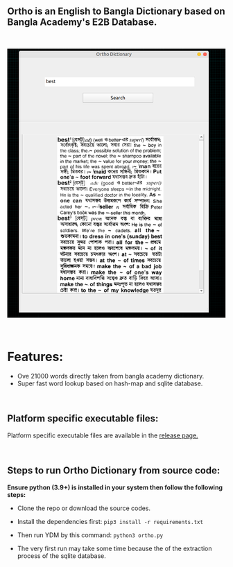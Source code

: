 ## Ortho is an English to Bangla Dictionary based on Bangla Academy's E2B Database.

<br>

![ortho dictionary in action](./ortho_snap.png)

<br>

# Features:

- Ove 21000 words directly taken from bangla academy dictionary.
- Super fast word lookup based on hash-map and sqlite database.

<br>

## Platform specific executable files:

Platform specific executable files are available in the [release page.](https://github.com/redwan-hossain/ortho/releases/)

<br>

## Steps to run Ortho Dictionary from source code:

**Ensure python (3.9+) is installed in your system then follow the following steps:**

- Clone the repo or download the source codes.

- Install the dependencies first: `pip3 install -r requirements.txt`

- Then run YDM by this command: `python3 ortho.py`

- The very first run may take some time because the of the extraction process of the sqlite database.
